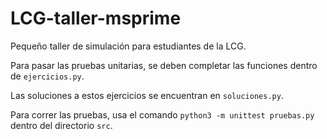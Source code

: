 # LCG-taller-msprime
Pequeño taller de simulación para estudiantes de la LCG.

Para pasar las pruebas unitarias, se deben completar las funciones
dentro de `ejercicios.py`.

Las soluciones a estos ejercicios se encuentran en `soluciones.py`.

Para correr las pruebas, usa el comando `python3 -m unittest pruebas.py` dentro
del directorio `src`.

